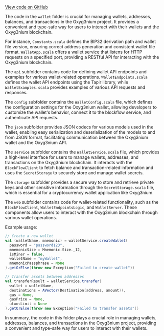 [View code on GitHub](https://github.com/oxyg3nium/oxyg3nium/.autodoc/docs/json/wallet/src/main)

The code in the `wallet` folder is crucial for managing wallets, addresses, balances, and transactions in the Oxyg3nium project. It provides a convenient and type-safe way for users to interact with their wallets and the Oxyg3nium blockchain.

For instance, `Constants.scala` defines the BIP32 derivation path and wallet file version, ensuring correct address generation and consistent wallet file format. `WalletApp.scala` offers a wallet service that listens for HTTP requests on a specified port, providing a RESTful API for interacting with the Oxyg3nium blockchain.

The `api` subfolder contains code for defining wallet API endpoints and examples for various wallet-related operations. `WalletEndpoints.scala` defines the wallet API endpoints using the Tapir library, while `WalletExamples.scala` provides examples of various API requests and responses.

The `config` subfolder contains the `WalletConfig.scala` file, which defines the configuration settings for the Oxyg3nium wallet, allowing developers to customize the wallet's behavior, connect it to the blockflow service, and authenticate API requests.

The `json` subfolder provides JSON codecs for various models used in the wallet, enabling easy serialization and deserialization of the models to and from JSON format, facilitating communication between the Oxyg3nium wallet and the Oxyg3nium API.

The `service` subfolder contains the `WalletService.scala` file, which provides a high-level interface for users to manage wallets, addresses, and transactions on the Oxyg3nium blockchain. It interacts with the `BlockFlowClient` to fetch balance and transaction-related information and uses the `SecretStorage` to securely store and manage wallet secrets.

The `storage` subfolder provides a secure way to store and retrieve private keys and other sensitive information through the `SecretStorage.scala` file, which is essential for a cryptocurrency wallet application like Oxyg3nium.

The `web` subfolder contains code for wallet-related functionality, such as the `BlockFlowClient`, `WalletEndpointsLogic`, and `WalletServer`. These components allow users to interact with the Oxyg3nium blockchain through various wallet operations.

Example usage:

```scala
// Create a new wallet
val (walletName, mnemonic) = walletService.createWallet(
  password = "password123",
  mnemonicSize = Mnemonic.Size._12,
  isMiner = false,
  walletName = "myWallet",
  mnemonicPassphrase = None
).getOrElse(throw new Exception("Failed to create wallet"))

// Transfer assets between addresses
val transferResult = walletService.transfer(
  wallet = walletName,
  destinations = AVector(Destination(address, amount)),
  gas = None,
  gasPrice = None,
  utxosLimit = None
).getOrElse(throw new Exception("Failed to transfer assets"))
```

In summary, the code in this folder plays a crucial role in managing wallets, addresses, balances, and transactions in the Oxyg3nium project, providing a convenient and type-safe way for users to interact with their wallets.
